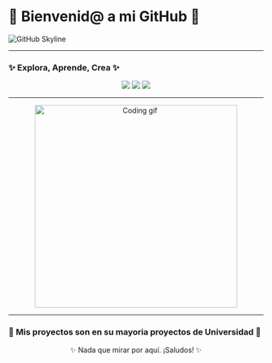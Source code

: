 # 🌟 Bienvenid@ a mi GitHub 🌟


  ![GitHub Skyline](https://skyline.github.com/JavierLoro/2024.png)


---

### ✨ Explora, Aprende, Crea ✨

<div align="center">
  <img src="https://img.shields.io/badge/Creatividad-100%25-ff69b4?style=for-the-badge" />
  <img src="https://img.shields.io/badge/Innovación-Infinita-blue?style=for-the-badge" />
  <img src="https://img.shields.io/badge/Energía-Inagotable-yellow?style=for-the-badge" />
</div>

---

<p align="center">
  <img src="https://media.giphy.com/media/l0HlBO7eyXzSZkJri/giphy.gif" alt="Coding gif" width="400"/>
</p>

---

### 🌌 Mis proyectos son en su mayoria proyectos de Universidad 🌌

<p align="center">✨ Nada que mirar por aquí. ¡Saludos! ✨</p>
